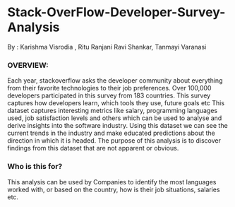 # Stack-OverFlow-Developer-Survey-Analysis


By : Karishma Visrodia , Ritu Ranjani Ravi Shankar, Tanmayi Varanasi

### OVERVIEW:

Each year, stackoverflow asks the developer community about everything from their favorite technologies to their job preferences. Over 100,000 developers participated in this survey from 183 countries.
This survey captures how developers learn, which tools they use, future goals etc
This dataset captures interesting metrics like salary, programming languages used, job satisfaction levels and others which can be used to analyse and derive insights into the software industry.
Using this dataset we can see the current trends in the industry and make educated predictions about the direction in which it is headed.
The purpose of this analysis is to discover findings from this dataset that are not apparent or obvious.


### Who is this for?
This analysis can be used by Companies to identify the most languages worked with, or based on the country, how is their job situations, salaries etc.
